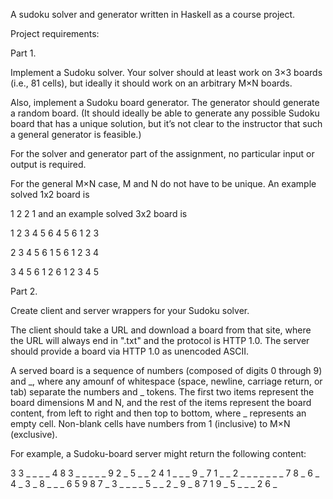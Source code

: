 A sudoku solver and generator written in Haskell as a course project.

Project requirements:

Part 1. 

Implement a Sudoku solver. Your solver should at least work on 3×3 boards (i.e., 81 cells), but ideally it should work on an arbitrary M×N boards.

Also, implement a Sudoku board generator. The generator should generate a random board. (It should ideally be able to generate any possible Sudoku board that has a unique solution, but it’s not clear to the instructor that such a general generator is feasible.)

For the solver and generator part of the assignment, no particular input or output is required.

For the general M×N case, M and N do not have to be unique. An example solved 1x2 board is

  1  2
  2  1
and an example solved 3x2 board is

  1 2 3  4 5 6
  4 5 6  1 2 3
  
  2 3 4  5 6 1
  5 6 1  2 3 4
  
  3 4 5  6 1 2
  6 1 2  3 4 5

Part 2. 

Create client and server wrappers for your Sudoku solver.

The client should take a URL and download a board from that site, where the URL will always end in ".txt" and the protocol is HTTP 1.0. The server should provide a board via HTTP 1.0 as unencoded ASCII.

A served board is a sequence of numbers (composed of digits 0 through 9) and _, where any amounf of whitespace (space, newline, carriage return, or tab) separate the numbers and _ tokens. The first two items represent the board dimensions M and N, and the rest of the items represent the board content, from left to right and then top to bottom, where _ represents an empty cell. Non-blank cells have numbers from 1 (inclusive) to M×N (exclusive).

For example, a Sudoku-board server might return the following content:

  3 3
  _ _ _ _ 4 8 3 _ _
  _ _ _ 9 2 _ 5 _ _
  2 4 1 _ _ _ 9 _ 7
  1 _ _ 2 _ _ _ _ _
  _ _ 7 8 _ 6 _ 4 _
  3 _ 8 _ _ _ 6 5 9
  8 7 _ 3 _ _ _ _ 5
  _ _ 2 _ 9 _ 8 7 1
  9 _ 5 _ _ _ 2 6 _
